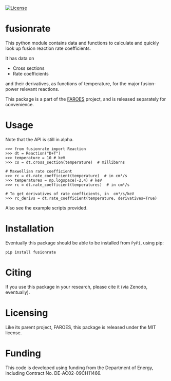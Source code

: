 [![License](https://img.shields.io/badge/License-MIT-blue.svg)](https://opensource.org/licenses/MIT)

fusionrate
==========

This python module contains data and functions to calculate and quickly look up fusion reaction rate coefficients.

It has data on

- Cross sections
- Rate coefficients

and their derivatives, as functions of temperature, for the major fusion-power relevant reactions.

This package is a part of the [FAROES](https://github.com/Plasmacontrol/FAROES) project, and is released separately for convenience.

Usage
=====

Note that the API is still in alpha.

```
>>> from fusionrate import Reaction
>>> dt = Reaction("D+T")
>>> temperature = 10 # keV
>>> cs = dt.cross_section(temperature)  # millibarns

# Maxwellian rate coefficient
>>> rc = dt.rate_coefficient(temperature)  # in cm³/s
>>> temperatures = np.logspace(-2,4) # keV
>>> rc = dt.rate_coefficient(temperatures)  # in cm³/s

# To get derivatives of rate coefficients, in  cm³/s/keV
>>> rc_derivs = dt.rate_coefficient(temperature, derivatives=True)
```
Also see the example scripts provided.

Installation
============

Eventually this package should be able to be installed from `PyPi`, using pip:

`pip install fusionrate`

Citing
======

If you use this package in your research, please cite it (via Zenodo, eventually).

Licensing
=========

Like its parent project, FAROES, this package is released under the MIT license.

Funding
=======

This code is developed using funding from the Department of Energy, including Contract No. DE-AC02-09CH11466.
